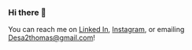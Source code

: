 ### Hi there 👋

You can reach me on [Linked In](https://www.linkedin.com/in/thomas-de-sa-598379248/), [Instagram](https://www.instagram.com/desa.thomas/), or emailing Desa2thomas@gmail.com!

<!--
[![Top Langs](https://github-readme-stats.vercel.app/api/top-langs/?username=desa-thomas&layout=donut)](https://github.com/anuraghazra/github-readme-stats)

**desa-thomas/desa-thomas** is a ✨ _special_ ✨ repository because its `README.md` (this file) appears on your GitHub profile.

Here are some ideas to get you started:

- 🔭 I’m currently working on ...
- 🌱 I’m currently learning ...
- 👯 I’m looking to collaborate on ...
- 🤔 I’m looking for help with ...
- 💬 Ask me about ...
- 📫 How to reach me: ...
- 😄 Pronouns: ...
- ⚡ Fun fact: ...
-->
